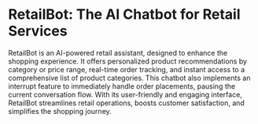 # **RetailBot: The AI Chatbot for Retail Services**

RetailBot is an AI-powered retail assistant, designed to enhance the shopping experience. It offers personalized product recommendations by category or price range, real-time order tracking, and instant access to a comprehensive list of product categories. This chatbot also implements an interrupt feature to immediately handle order placements, pausing the current conversation flow. With its user-friendly and engaging interface, RetailBot streamlines retail operations, boosts customer satisfaction, and simplifies the shopping journey.
